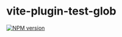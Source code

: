 # vite-plugin-test-glob

[![NPM version](https://img.shields.io/npm/v/vite-plugin-test-glob?color=a1b858&label=)](https://www.npmjs.com/package/vite-plugin-test-glob)
